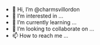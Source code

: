 - 👋 Hi, I’m @charmsvillordon
- 👀 I’m interested in ...
- 🌱 I’m currently learning ...
- 💞️ I’m looking to collaborate on ...
- 📫 How to reach me ...

<!---
charmsvillordon/charmsvillordon is a ✨ special ✨ repository because its `README.md` (this file) appears on your GitHub profile.
You can click the Preview link to take a look at your changes.
--->
